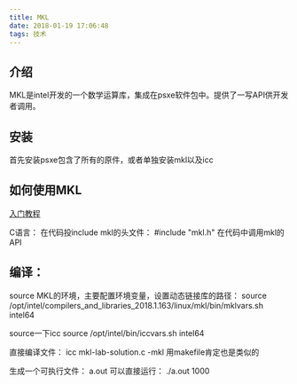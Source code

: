 ```yaml
---
title: MKL
date: 2018-01-19 17:06:48
tags: 技术
---
```

## 介绍
MKL是intel开发的一个数学运算库，集成在psxe软件包中。提供了一写API供开发者调用。

## 安装
首先安装psxe包含了所有的原件，或者单独安装mkl以及icc

## 如何使用MKL
[入门教程](https://software.intel.com/en-us/articles/intel-math-kernel-library-intel-mkl-2018-getting-started)

C语言：
在代码投include mkl的头文件：
#include "mkl.h"
在代码中调用mkl的API

## 编译：
source MKL的环境，主要配置环境变量，设置动态链接库的路径：
source /opt/intel/compilers_and_libraries_2018.1.163/linux/mkl/bin/mklvars.sh intel64

source一下icc
source /opt/intel/bin/iccvars.sh intel64

直接编译文件：
icc mkl-lab-solution.c -mkl
用makefile肯定也是类似的

生成一个可执行文件：
a.out
可以直接运行：
./a.out 1000
